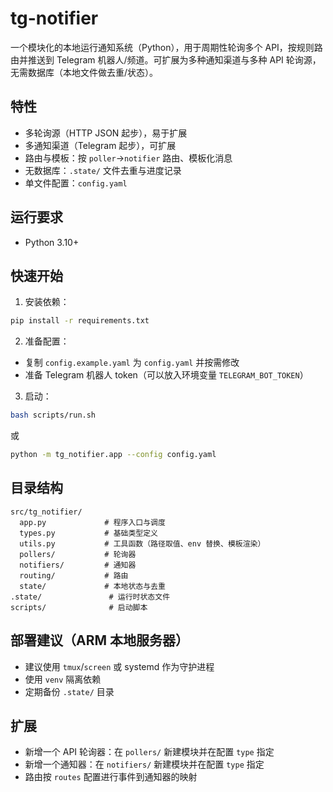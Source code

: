 # tg-notifier

一个模块化的本地运行通知系统（Python），用于周期性轮询多个 API，按规则路由并推送到 Telegram 机器人/频道。可扩展为多种通知渠道与多种 API 轮询源，无需数据库（本地文件做去重/状态）。

## 特性
- 多轮询源（HTTP JSON 起步），易于扩展
- 多通知渠道（Telegram 起步），可扩展
- 路由与模板：按 `poller`→`notifier` 路由、模板化消息
- 无数据库：`.state/` 文件去重与进度记录
- 单文件配置：`config.yaml`

## 运行要求
- Python 3.10+

## 快速开始
1. 安装依赖：
```bash
pip install -r requirements.txt
```
2. 准备配置：
- 复制 `config.example.yaml` 为 `config.yaml` 并按需修改
- 准备 Telegram 机器人 token（可以放入环境变量 `TELEGRAM_BOT_TOKEN`）
3. 启动：
```bash
bash scripts/run.sh
```
或
```bash
python -m tg_notifier.app --config config.yaml
```

## 目录结构
```
src/tg_notifier/
  app.py             # 程序入口与调度
  types.py           # 基础类型定义
  utils.py           # 工具函数（路径取值、env 替换、模板渲染）
  pollers/           # 轮询器
  notifiers/         # 通知器
  routing/           # 路由
  state/             # 本地状态与去重
.state/               # 运行时状态文件
scripts/              # 启动脚本
```

## 部署建议（ARM 本地服务器）
- 建议使用 `tmux`/`screen` 或 systemd 作为守护进程
- 使用 `venv` 隔离依赖
- 定期备份 `.state/` 目录

## 扩展
- 新增一个 API 轮询器：在 `pollers/` 新建模块并在配置 `type` 指定
- 新增一个通知器：在 `notifiers/` 新建模块并在配置 `type` 指定
- 路由按 `routes` 配置进行事件到通知器的映射 